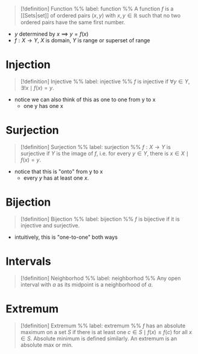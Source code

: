 > [!definition] Function
> %% label: function %%
> A function $f$ is a [[Sets|set]] of ordered pairs $(x,y)$ with $x,y \in \mathbb{R}$ such that no two ordered pairs have the same first number.

- $y$ determined by $x$ $\implies$ $y=f(x)$
- $f:X \to Y$, $X$ is domain, $Y$ is range or superset of range

# Injection

> [!definition] Injective
> %% label: injective %%
> $f$ is injective if $\forall y \in Y, \, \exists! x \mid f(x) = y$.

- notice we can also think of this as one to one from y to x
	- one y has one x

# Surjection

> [!definition] Surjection
> %% label: surjection %%
> $f: X \to Y$ is surjective if $Y$ is the image of $f$, i.e. for every $y \in Y$, there is $x \in X \mid f(x) = y$.

- notice that this is "onto" from y to x
	- every $y$ has at least one $x$.

# Bijection

> [!definition] Bijection
> %% label: bijection %%
> $f$ is bijective if it is injective and surjective.

- intuitively, this is "one-to-one" both ways

# Intervals

> [!definition] Neighborhod
> %% label: neighborhod %%
> Any open interval with $a$ as its midpoint is a neighborhood of $a$.

# Extremum

> [!definition] Extremum
> %% label: extremum %%
> $f$ has an absolute maximum on a set $S$ if there is at least one $c \in S\mid f(x)\leq f(c)$ for all $x \in S$. Absolute minimum is defined similarly. An extremum is an absolute max or min.

